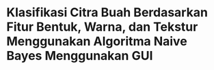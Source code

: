 # Klasifikasi Citra Buah Berdasarkan Fitur Bentuk, Warna, dan Tekstur Menggunakan Algoritma Naive Bayes Menggunakan GUI
